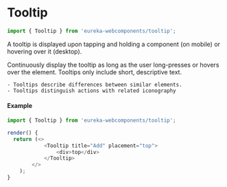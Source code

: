 
# Tooltip

```js
import { Tooltip } from 'eureka-webcomponents/tooltip';
```

<!-- Brief summary of what the component is, and what it's for. -->
A tooltip is displayed upon tapping and holding a component (on mobile) or hovering over it (desktop).

Continuously display the tooltip as long as the user long-presses or hovers over the element. Tooltips only include
short, descriptive text.

    - Tooltips describe differences between similar elements.
    - Tooltips distinguish actions with related iconography
            
<!-- STORY -->



#### Example

```js
import { Tooltip } from 'eureka-webcomponents/tooltip';

render() {
  return (<>
            <Tooltip title="Add" placement="top">
                <div>top</div>
            </Tooltip>
        </>
    );
}
```


<!-- STORY HIDE START -->



<!-- STORY HIDE END -->
